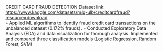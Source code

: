 CREDIT CARD FRAUD DETECTION
Dataset link: https://www.kaggle.com/datasets/mlg-ulb/creditcardfraud?resource=download \
◦ Applied ML algorithms to identify fraud credit card transactions on the unbalanced dataset (0.172% frauds).
◦ Conducted Exploratory Data Analysis (EDA) and data visualization for thorough analysis. Implemented
and compared three classification models (Logistic Regression, Random Forest, SVM)
